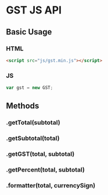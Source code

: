 # GST JS API

## Basic Usage

### HTML

```html
<script src="js/gst.min.js"></script>
```

### JS

```javascript
var gst = new GST;
```

## Methods

### .getTotal(subtotal)

### .getSubtotal(total)

### .getGST(total, subtotal)

### .getPercent(total, subtotal)

### .formatter(total, currencySign)